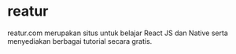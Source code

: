 # reatur
reatur.com merupakan situs untuk belajar React JS dan Native serta menyediakan berbagai tutorial secara gratis.
